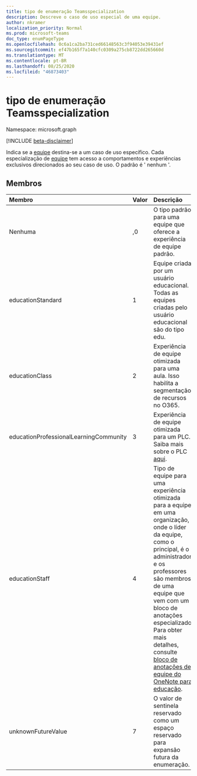 ```yaml
---
title: tipo de enumeração Teamsspecialization
description: Descreve o caso de uso especial de uma equipe.
author: nkramer
localization_priority: Normal
ms.prod: microsoft-teams
doc_type: enumPageType
ms.openlocfilehash: 0c6a1ca2ba731ced66148563c3f94053e39431ef
ms.sourcegitcommit: ef47b165f7a140cfc0309a275cb8722dd265660d
ms.translationtype: MT
ms.contentlocale: pt-BR
ms.lasthandoff: 08/25/2020
ms.locfileid: "46873403"
---
```

# <a name="teamspecialization-enum-type"></a>tipo de enumeração Teamsspecialization

Namespace: microsoft.graph

[!INCLUDE [beta-disclaimer](../../includes/beta-disclaimer.md)]

Indica se a [equipe](../resources/team.md) destina-se a um caso de uso específico. Cada especialização de [equipe](../resources/team.md) tem acesso a comportamentos e experiências exclusivos direcionados ao seu caso de uso. O padrão é ' nenhum '.

## <a name="members"></a>Membros

| Membro             | Valor | Descrição                                                                |
| :----------------- | :---- | :------------------------------------------------------------------------- |
| Nenhuma               | ,0     | O tipo padrão para uma equipe que oferece a experiência de equipe padrão.          |
| educationStandard  | 1      | Equipe criada por um usuário educacional. Todas as equipes criadas pelo usuário educacional são do tipo edu. |
| educationClass     | 2      | Experiência de equipe otimizada para uma aula. Isso habilita a segmentação de recursos no O365. |
| educationProfessionalLearningCommunity | 3  | Experiência de equipe otimizada para um PLC. Saiba mais sobre o PLC [aqui](https://en.wikipedia.org/wiki/Professional_learning_community). |
| educationStaff     | 4      |  Tipo de equipe para uma experiência otimizada para a equipe em uma organização, onde o líder da equipe, como o principal, é o administrador e os professores são membros de uma equipe que vem com um bloco de anotações especializado. Para obter mais detalhes, consulte [bloco de anotações de equipe do OneNote para educação](https://www.onenote.com/staffnotebookedu). |
| unknownFutureValue | 7      | O valor de sentinela reservado como um espaço reservado para expansão futura da enumeração. |
